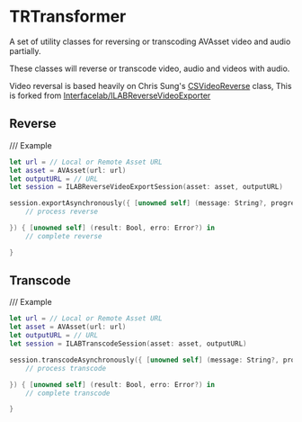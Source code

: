 # TRTransformer
A set of utility classes for reversing or transcoding AVAsset video and audio partially.

These classes will reverse or transcode video, audio and videos with audio. 

Video reversal is based heavily on Chris Sung's [CSVideoReverse](https://github.com/chrissung/CSVideoReverse) class, This is forked from [Interfacelab/ILABReverseVideoExporter](https://github.com/Interfacelab/ILABReverseVideoExporter)


## Reverse
/// Example
```swift
let url = // Local or Remote Asset URL
let asset = AVAsset(url: url) 
let outputURL = // URL
let session = ILABReverseVideoExportSession(asset: asset, outputURL)

session.exportAsynchronously({ [unowned self] (message: String?, progress: Float) in
    // process reverse

}) { [unowned self] (result: Bool, erro: Error?) in
    // complete reverse

}
```

## Transcode
/// Example
```swift
let url = // Local or Remote Asset URL
let asset = AVAsset(url: url) 
let outputURL = // URL
let session = ILABTranscodeSession(asset: asset, outputURL)

session.transcodeAsynchronously({ [unowned self] (message: String?, progress: Float) in
    // process transcode

}) { [unowned self] (result: Bool, erro: Error?) in
    // complete transcode

}
```
